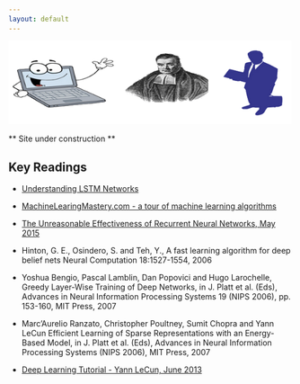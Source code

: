 ```yaml
---
layout: default
---
```

![Image](img/logo2.png)

** Site under construction **

## Key Readings
- [Understanding LSTM Networks](http://colah.github.io/posts/2015-08-Understanding-LSTMs/)

- [MachineLearingMastery.com - a tour of machine learning algorithms](http://machinelearningmastery.com/a-tour-of-machine-learning-algorithms/)

- [The Unreasonable Effectiveness of Recurrent Neural Networks, May 2015](http://karpathy.github.io/2015/05/21/rnn-effectiveness/)

- Hinton, G. E., Osindero, S. and Teh, Y., A fast learning algorithm for deep belief nets Neural Computation 18:1527-1554, 2006
- Yoshua Bengio, Pascal Lamblin, Dan Popovici and Hugo Larochelle, Greedy Layer-Wise Training of Deep Networks, in J. Platt et al. (Eds), Advances in Neural Information Processing Systems 19 (NIPS 2006), pp. 153-160, MIT Press, 2007
- Marc’Aurelio Ranzato, Christopher Poultney, Sumit Chopra and Yann LeCun Efficient Learning of Sparse Representations with an Energy-Based Model, in J. Platt et al. (Eds), Advances in Neural Information Processing Systems (NIPS 2006), MIT Press, 2007


- [Deep Learning Tutorial - Yann LeCun, June 2013](http://www.cs.nyu.edu/~yann/talks/lecun-ranzato-icml2013.pdf)


